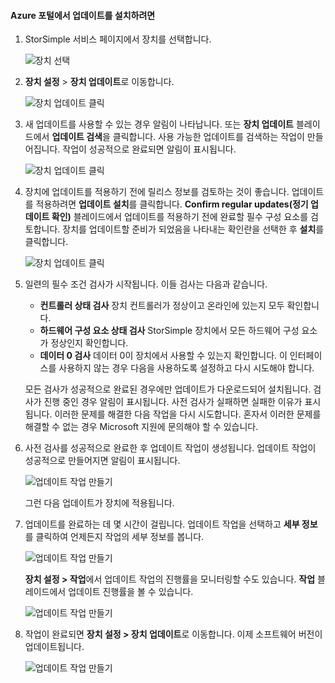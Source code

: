 <!--author=alkohli last changed: 07/07/17-->

#### <a name="to-install-an-update-from-the-azure-portal"></a>Azure 포털에서 업데이트를 설치하려면

1. StorSimple 서비스 페이지에서 장치를 선택합니다.

    ![장치 선택](./media/storsimple-8000-install-update4-via-portal/update1.png)

2. **장치 설정** > **장치 업데이트**로 이동합니다.

    ![장치 업데이트 클릭](./media/storsimple-8000-install-update4-via-portal/update2.png)

2. 새 업데이트를 사용할 수 있는 경우 알림이 나타납니다. 또는 **장치 업데이트** 블레이드에서 **업데이트 검색**을 클릭합니다. 사용 가능한 업데이트를 검색하는 작업이 만들어집니다. 작업이 성공적으로 완료되면 알림이 표시됩니다.

    ![장치 업데이트 클릭](./media/storsimple-8000-install-update4-via-portal/update3.png)

3. 장치에 업데이트를 적용하기 전에 릴리스 정보를 검토하는 것이 좋습니다. 업데이트를 적용하려면 **업데이트 설치**를 클릭합니다. **Confirm regular updates(정기 업데이트 확인)** 블레이드에서 업데이트를 적용하기 전에 완료할 필수 구성 요소를 검토합니다. 장치를 업데이트할 준비가 되었음을 나타내는 확인란을 선택한 후 **설치**를 클릭합니다.

    ![장치 업데이트 클릭](./media/storsimple-8000-install-update4-via-portal/update4.png)

6. 일련의 필수 조건 검사가 시작됩니다. 이들 검사는 다음과 같습니다.
   
   * **컨트롤러 상태 검사** 장치 컨트롤러가 정상이고 온라인에 있는지 모두 확인합니다.
   * **하드웨어 구성 요소 상태 검사** StorSimple 장치에서 모든 하드웨어 구성 요소가 정상인지 확인합니다.
   * **데이터 0 검사** 데이터 0이 장치에서 사용할 수 있는지 확인합니다. 이 인터페이스를 사용하지 않는 경우 다음을 사용하도록 설정하고 다시 시도해야 합니다.

    모든 검사가 성공적으로 완료된 경우에만 업데이트가 다운로드되어 설치됩니다. 검사가 진행 중인 경우 알림이 표시됩니다. 사전 검사가 실패하면 실패한 이유가 표시됩니다. 이러한 문제를 해결한 다음 작업을 다시 시도합니다. 혼자서 이러한 문제를 해결할 수 없는 경우 Microsoft 지원에 문의해야 할 수 있습니다.

7. 사전 검사를 성공적으로 완료한 후 업데이트 작업이 생성됩니다. 업데이트 작업이 성공적으로 만들어지면 알림이 표시됩니다.
   
    ![업데이트 작업 만들기](./media/storsimple-8000-install-update4-via-portal/update6.png)
   
    그런 다음 업데이트가 장치에 적용됩니다.

9. 업데이트를 완료하는 데 몇 시간이 걸립니다. 업데이트 작업을 선택하고 **세부 정보** 를 클릭하여 언제든지 작업의 세부 정보를 봅니다.

    ![업데이트 작업 만들기](./media/storsimple-8000-install-update4-via-portal/update8.png)

     **장치 설정 > 작업**에서 업데이트 작업의 진행률을 모니터링할 수도 있습니다. **작업** 블레이드에서 업데이트 진행률을 볼 수 있습니다.

     ![업데이트 작업 만들기](./media/storsimple-8000-install-update4-via-portal/update7.png)

10. 작업이 완료되면 **장치 설정 > 장치 업데이트**로 이동합니다. 이제 소프트웨어 버전이 업데이트됩니다.

    ![업데이트 작업 만들기](./media/storsimple-8000-install-update4-via-portal/update9.png)

